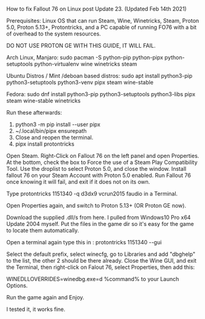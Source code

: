 How to fix Fallout 76 on Linux post Update 23.
(Updated Feb 14th 2021)

Prerequisites: Linux OS that can run Steam, Wine, Winetricks, Steam, Proton 5.0, Proton 5.13+, Protontricks, and a PC capable of running FO76 with a bit of overhead to the system resources.

DO NOT USE PROTON GE WITH THIS GUIDE, IT WILL FAIL.

Arch Linux, Manjaro: sudo pacman -S python-pip python-pipx python-setuptools python-virtualenv wine winetricks steam

Ubuntu Distros / Mint /deboan based distros: sudo apt install python3-pip python3-setuptools python3-venv pipx steam wine-stable

Fedora: sudo dnf install python3-pip python3-setuptools python3-libs pipx steam wine-stable winetricks

Run these afterwards: 
1. python3 -m pip install --user pipx
2. ~/.local/bin/pipx ensurepath
3. Close and reopen the terminal.
4. pipx install protontricks

Open Steam.
Right-Click on Fallout 76 on the left panel and open Properties.
At the bottom, check the box to Force the use of a Steam Play Compatibility Tool.
Use the droplist to select Proton 5.0, and close the window.
Install fallout 76 on your Steam Account with Proton 5.0 enabled.
Run Fallout 76 once knowing it will fail, and exit if it does not on its own.

Type protontricks 1151340 -q d3dx9 vcrun2015 faudio in a Terminal.

Open Properties again, and switch to Proton 5.13+ (OR Proton GE now).

Download the supplied .dll/s from here. I pulled from Windows10 Pro x64 Update 2004 myself.
Put the files in the game dir so it's easy for the game to locate them automatically.

Open a terminal again type this in : protontricks 1151340 --gui

Select the default prefix, select winecfg, go to Libraries and add "dbghelp" to the list, the other 2 should be there already.
Close the Wine GUI, and exit the Terminal, then right-click on Falout 76, select Properties, then add this: 

WINEDLLOVERRIDES=winedbg.exe=d %command% to your Launch Options.

Run the game again and Enjoy.

I tested it, it works fine.

